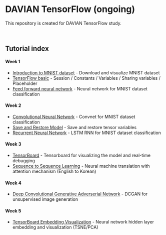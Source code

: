 # DAVIAN TensorFlow (ongoing)
This repository is created for DAVIAN TensorFlow study.

<br>

## Tutorial index
#### Week 1 
* [Introduction to MNIST dataset](https://github.com/yunjey/davian-tensorflow/blob/master/notebooks/week1/1.%20mnist_data_introduction.ipynb) - Download and visualize MNIST dataset
* [TensorFlow basic](https://github.com/yunjey/davian-tensorflow/blob/master/notebooks/week1/2.%20tensorflow_basic.ipynb) - Session / Constants / Variables / Sharing variables / Placeholder
* [Feed forward neural network](https://github.com/yunjey/davian-tensorflow/blob/master/notebooks/week1/3.%20feed_forward_neural_network.ipynb) - Neural network for MNIST dataset classification


#### Week 2

* [Convolutional Neural Network](https://github.com/yunjey/davian-tensorflow/blob/master/notebooks/week2/convolutional_neural_network.ipynb) - Convnet for MNIST dataset classification
* [Save and Restore Model](https://github.com/yunjey/davian-tensorflow/blob/master/notebooks/week2/save_and_restore_model.ipynb) - Save and restore tensor variables
* [Recurrent Neural Network](https://github.com/yunjey/davian-tensorflow/blob/master/notebooks/week2/long_short_term_memory.ipynb) - LSTM RNN for MNIST dataset classification

#### Week 3

* [TensorBoard](https://github.com/yunjey/davian-tensorflow/blob/master/notebooks/week3/1.%20tensorboard.ipynb) - Tensorboard for visualizing the model and real-time debugging 
* [Sequence to Sequence Learning](https://github.com/yunjey/davian-tensorflow/blob/master/notebooks/week3/2.%20neural_machine_translation.ipynb) - Neural machine translation with attention mechanism (English to Korean)

#### Week 4

* [Deep Convolutional Generative Adverserial Network](https://github.com/yunjey/davian-tensorflow/tree/master/notebooks/week4) - DCGAN for unsupervised image generation

#### Week 5

* [TensorBoard Embedding Visualization](https://github.com/yunjey/davian-tensorflow/tree/master/notebooks/week5) - Neural network hidden layer embedding and visualization (TSNE/PCA)

